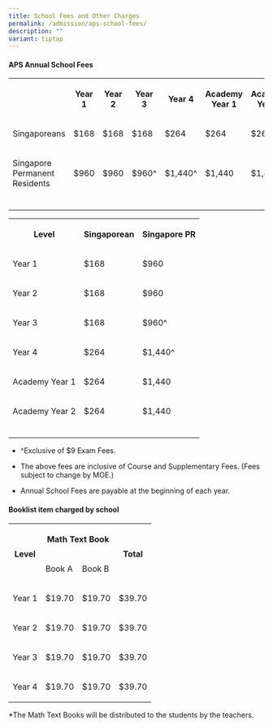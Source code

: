 ```yaml
---
title: School Fees and Other Charges
permalink: /admission/aps-school-fees/
description: ""
variant: tiptap
---
```

<h4>APS Annual School Fees</h4>
<table style="minWidth: 175px">
<colgroup>
<col>
<col>
<col>
<col>
<col>
<col>
<col>
</colgroup>
<tbody>
<tr>
<th rowspan="1" colspan="1">
<p></p>
</th>
<th rowspan="1" colspan="1">
<p>Year 1</p>
</th>
<th rowspan="1" colspan="1">
<p>Year 2</p>
</th>
<th rowspan="1" colspan="1">
<p>Year 3</p>
</th>
<th rowspan="1" colspan="1">
<p><strong>Year 4</strong>
</p>
</th>
<th rowspan="1" colspan="1">
<p>Academy Year 1</p>
</th>
<th rowspan="1" colspan="1">
<p>Academy Year 2</p>
</th>
</tr>
<tr>
<td rowspan="1" colspan="1">
<p>Singaporeans</p>
</td>
<td rowspan="1" colspan="1">
<p>$168</p>
</td>
<td rowspan="1" colspan="1">
<p>$168</p>
</td>
<td rowspan="1" colspan="1">
<p>$168</p>
</td>
<td rowspan="1" colspan="1">
<p>$264</p>
</td>
<td rowspan="1" colspan="1">
<p>$264</p>
</td>
<td rowspan="1" colspan="1">
<p>$264</p>
</td>
</tr>
<tr>
<td rowspan="1" colspan="1">
<p>Singapore Permanent Residents</p>
</td>
<td rowspan="1" colspan="1">
<p>$960</p>
</td>
<td rowspan="1" colspan="1">
<p>$960</p>
</td>
<td rowspan="1" colspan="1">
<p>$960^</p>
</td>
<td rowspan="1" colspan="1">
<p>$1,440^</p>
</td>
<td rowspan="1" colspan="1">
<p>$1,440</p>
</td>
<td rowspan="1" colspan="1">
<p>$1,440</p>
</td>
</tr>
<tr>
<td rowspan="1" colspan="1">
<p></p>
</td>
<td rowspan="1" colspan="1">
<p></p>
</td>
<td rowspan="1" colspan="1">
<p></p>
</td>
<td rowspan="1" colspan="1">
<p></p>
</td>
<td rowspan="1" colspan="1">
<p></p>
</td>
<td rowspan="1" colspan="1">
<p></p>
</td>
<td rowspan="1" colspan="1">
<p></p>
</td>
</tr>
</tbody>
</table>
<p></p>
<table style="minWidth: 75px">
<colgroup>
<col>
<col>
<col>
</colgroup>
<tbody>
<tr>
<th rowspan="1" colspan="1">
<p>Level</p>
</th>
<th rowspan="1" colspan="1">
<p>Singaporean</p>
</th>
<th rowspan="1" colspan="1">
<p>Singapore PR</p>
</th>
</tr>
<tr>
<td rowspan="1" colspan="1">
<p>Year 1</p>
</td>
<td rowspan="1" colspan="1">
<p>$168</p>
</td>
<td rowspan="1" colspan="1">
<p>$960</p>
</td>
</tr>
<tr>
<td rowspan="1" colspan="1">
<p>Year 2</p>
</td>
<td rowspan="1" colspan="1">
<p>$168</p>
</td>
<td rowspan="1" colspan="1">
<p>$960</p>
</td>
</tr>
<tr>
<td rowspan="1" colspan="1">
<p>Year 3</p>
</td>
<td rowspan="1" colspan="1">
<p>$168</p>
</td>
<td rowspan="1" colspan="1">
<p>$960^</p>
</td>
</tr>
<tr>
<td rowspan="1" colspan="1">
<p>Year 4</p>
</td>
<td rowspan="1" colspan="1">
<p>$264</p>
</td>
<td rowspan="1" colspan="1">
<p>$1,440^</p>
</td>
</tr>
<tr>
<td rowspan="1" colspan="1">
<p>Academy Year 1</p>
</td>
<td rowspan="1" colspan="1">
<p>$264</p>
</td>
<td rowspan="1" colspan="1">
<p>$1,440</p>
</td>
</tr>
<tr>
<td rowspan="1" colspan="1">
<p>Academy Year 2</p>
</td>
<td rowspan="1" colspan="1">
<p>$264</p>
</td>
<td rowspan="1" colspan="1">
<p>$1,440</p>
</td>
</tr>
<tr>
<td rowspan="1" colspan="1">
<p></p>
</td>
<td rowspan="1" colspan="1">
<p></p>
</td>
<td rowspan="1" colspan="1">
<p></p>
</td>
</tr>
</tbody>
</table>
<ul data-tight="true" class="tight">
<li>
<p>^Exclusive of $9 Exam Fees.</p>
</li>
<li>
<p>The above&nbsp;fees are inclusive of Course and Supplementary Fees. (Fees
subject to change by MOE.)</p>
</li>
<li>
<p>Annual School Fees are payable at the beginning of each year.</p>
</li>
</ul>
<p></p>
<h4>Booklist item charged by school</h4>
<table style="minWidth: 100px">
<colgroup>
<col>
<col>
<col>
<col>
</colgroup>
<tbody>
<tr>
<th rowspan="2" colspan="1">
<p>Level</p>
</th>
<th rowspan="1" colspan="2">
<p>Math Text Book</p>
</th>
<th rowspan="2" colspan="1">
<p>Total</p>
</th>
</tr>
<tr>
<td rowspan="1" colspan="1">
<p>Book A</p>
</td>
<td rowspan="1" colspan="1">
<p>Book B</p>
</td>
</tr>
<tr>
<td rowspan="1" colspan="1">
<p>Year 1</p>
</td>
<td rowspan="1" colspan="1">
<p>$19.70</p>
</td>
<td rowspan="1" colspan="1">
<p>$19.70</p>
</td>
<td rowspan="1" colspan="1">
<p>$39.70</p>
</td>
</tr>
<tr>
<td rowspan="1" colspan="1">
<p>Year 2</p>
</td>
<td rowspan="1" colspan="1">
<p>$19.70</p>
</td>
<td rowspan="1" colspan="1">
<p>$19.70</p>
</td>
<td rowspan="1" colspan="1">
<p>$39.70</p>
</td>
</tr>
<tr>
<td rowspan="1" colspan="1">
<p>Year 3</p>
</td>
<td rowspan="1" colspan="1">
<p>$19.70</p>
</td>
<td rowspan="1" colspan="1">
<p>$19.70</p>
</td>
<td rowspan="1" colspan="1">
<p>$39.70</p>
</td>
</tr>
<tr>
<td rowspan="1" colspan="1">
<p>Year 4</p>
</td>
<td rowspan="1" colspan="1">
<p>$19.70</p>
</td>
<td rowspan="1" colspan="1">
<p>$19.70</p>
</td>
<td rowspan="1" colspan="1">
<p>$39.70</p>
</td>
</tr>
</tbody>
</table>
<p>*The Math Text Books will be distributed to the students by the teachers.</p>
<p></p>
<p></p>
<p></p>